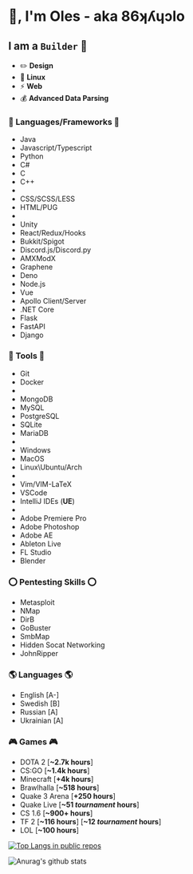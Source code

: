 # 👋, I'm Oles - aka 86ʞʎɥɔlo

## I am a `Builder` 🚀
- ✏️ **Design**
- 🐧 **Linux**
- ⚡️ **Web**
- 💰 **Advanced Data Parsing**

### 🔨 Languages/Frameworks 🔨
- Java
- Javascript/Typescript
- Python
- C#
- C
- C++
-
- CSS/SCSS/LESS
- HTML/PUG
-
- Unity
- React/Redux/Hooks
- Bukkit/Spigot
- Discord.js/Discord.py
- AMXModX
- Graphene
- Deno
- Node.js
- Vue
- Apollo Client/Server
- .NET Core
- Flask
- FastAPI
- Django

### 🦴 Tools 🦴
- Git
- Docker
-
- MongoDB
- MySQL
- PostgreSQL
- SQLite
- MariaDB
-
- Windows
- MacOS
- Linux\Ubuntu/Arch
-
- Vim/VIM-LaTeX
- VSCode
- IntelliJ IDEs (**UE**)
-
- Adobe Premiere Pro
- Adobe Photoshop
- Adobe AE
- Ableton Live
- FL Studio
- Blender

### ⭕ Pentesting Skills ⭕
- Metasploit
- NMap
- DirB
- GoBuster
- SmbMap
- Hidden Socat Networking
- JohnRipper

### 🌎 Languages 🌎
- English [A-]
- Swedish [B]
- Russian [A]
- Ukrainian [A]

### 🎮 Games 🎮
- DOTA 2 [**~2.7k hours**]
- CS:GO [**~1.4k hours**]
- Minecraft [**+4k hours**]
- Brawlhalla [**~518 hours**]
- Quake 3 Arena [**+250 hours**]
- Quake Live [**~51 *tournament* hours**]
- CS 1.6 [**~900+ hours**]
- TF 2 [**~116 hours**] [**~12 *tournament* hours**]
- LOL [**~100 hours**]

[![Top Langs in public repos](https://github-readme-stats.vercel.app/api/top-langs/?username=olchyk98&layout=compact&theme=radical)](https://github.com/anuraghazra/github-readme-stats)

![Anurag's github stats](https://github-readme-stats.vercel.app/api?username=olchyk98&show_icons=true&theme=radical)
